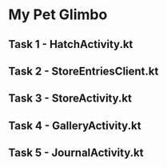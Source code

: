 # My Pet Glimbo

## Task 1 - HatchActivity.kt

## Task 2 - StoreEntriesClient.kt

## Task 3 - StoreActivity.kt

## Task 4 - GalleryActivity.kt

## Task 5 - JournalActivity.kt
